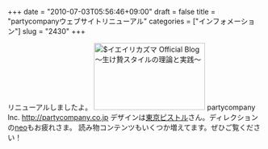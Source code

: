 +++
date = "2010-07-03T05:56:46+09:00"
draft = false
title = "partycompanyウェブサイトリニューアル"
categories = ["インフォメーション"]
slug = "2430"
+++

リニューアルしましたよ。
<a href="http://ieiri.net/wordpress/wp-content/uploads/ameblo/blog_import_4f7a39708ae9f.png"><img src="http://ieiri.net/wordpress/wp-content/uploads/ameblo/blog_import_4f7a396fc77af.png"  alt="$イエイリカズマ Official Blog ～生け贄スタイルの理論と実践～" width="220" height="133" border="0" /></a>
partycompany Inc.
<a href="http://partycompany.co.jp" target="_blank">http://partycompany.co.jp</a>
デザインは<a href="http://www.tokyopistol.com/" target="_blank">東京ピストル</a>さん。ディレクションの<a href="http://tokyolandscape.com/" target="_blank">neo</a>もお疲れさま。
読み物コンテンツもいくつか増えてます。ぜひご覧ください！
